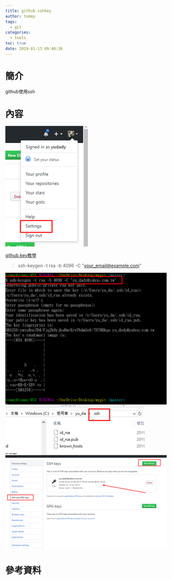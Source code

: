 ```yaml
---
title: github-sshkey
author: tommy
tags:
  - git
categories:
  - tools
toc: true
date: 2019-01-13 09:40:30
---
```


# 簡介

github使用ssh

<!--more-->
# 內容

![路徑](images/20190113094215.png)

[github.key教學](https://help.github.com/articles/generating-a-new-ssh-key-and-adding-it-to-the-ssh-agent/)

> ssh-keygen -t rsa -b 4096 -C "your_email@example.com"

![ssh-keygen](images/20190113094604.png)
![windows .ssh](images/20190113094657.png)
![設定](images/20190113094337.png)









# 參考資料


